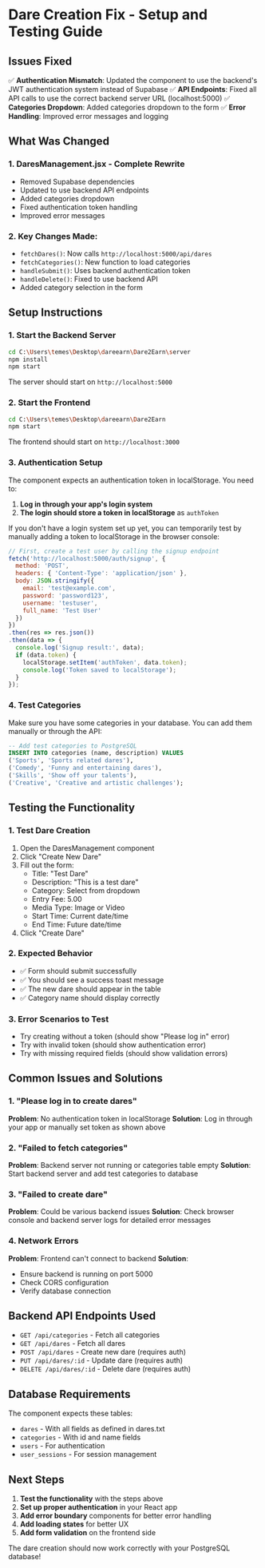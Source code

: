 # Dare Creation Fix - Setup and Testing Guide

## Issues Fixed

✅ **Authentication Mismatch**: Updated the component to use the backend's JWT authentication system instead of Supabase
✅ **API Endpoints**: Fixed all API calls to use the correct backend server URL (localhost:5000)
✅ **Categories Dropdown**: Added categories dropdown to the form
✅ **Error Handling**: Improved error messages and logging

## What Was Changed

### 1. **DaresManagement.jsx** - Complete Rewrite
- Removed Supabase dependencies
- Updated to use backend API endpoints
- Added categories dropdown
- Fixed authentication token handling
- Improved error messages

### 2. **Key Changes Made**:
- `fetchDares()`: Now calls `http://localhost:5000/api/dares`
- `fetchCategories()`: New function to load categories
- `handleSubmit()`: Uses backend authentication token
- `handleDelete()`: Fixed to use backend API
- Added category selection in the form

## Setup Instructions

### 1. **Start the Backend Server**
```bash
cd C:\Users\temes\Desktop\dareearn\Dare2Earn\server
npm install
npm start
```
The server should start on `http://localhost:5000`

### 2. **Start the Frontend**
```bash
cd C:\Users\temes\Desktop\dareearn\Dare2Earn
npm start
```
The frontend should start on `http://localhost:3000`

### 3. **Authentication Setup**
The component expects an authentication token in localStorage. You need to:

1. **Log in through your app's login system** 
2. **The login should store a token in localStorage** as `authToken`

If you don't have a login system set up yet, you can temporarily test by manually adding a token to localStorage in the browser console:

```javascript
// First, create a test user by calling the signup endpoint
fetch('http://localhost:5000/auth/signup', {
  method: 'POST',
  headers: { 'Content-Type': 'application/json' },
  body: JSON.stringify({
    email: 'test@example.com',
    password: 'password123',
    username: 'testuser',
    full_name: 'Test User'
  })
})
.then(res => res.json())
.then(data => {
  console.log('Signup result:', data);
  if (data.token) {
    localStorage.setItem('authToken', data.token);
    console.log('Token saved to localStorage');
  }
});
```

### 4. **Test Categories**
Make sure you have some categories in your database. You can add them manually or through the API:

```sql
-- Add test categories to PostgreSQL
INSERT INTO categories (name, description) VALUES 
('Sports', 'Sports related dares'),
('Comedy', 'Funny and entertaining dares'),
('Skills', 'Show off your talents'),
('Creative', 'Creative and artistic challenges');
```

## Testing the Functionality

### 1. **Test Dare Creation**
1. Open the DaresManagement component
2. Click "Create New Dare"
3. Fill out the form:
   - Title: "Test Dare"
   - Description: "This is a test dare"
   - Category: Select from dropdown
   - Entry Fee: 5.00
   - Media Type: Image or Video
   - Start Time: Current date/time
   - End Time: Future date/time
4. Click "Create Dare"

### 2. **Expected Behavior**
- ✅ Form should submit successfully
- ✅ You should see a success toast message
- ✅ The new dare should appear in the table
- ✅ Category name should display correctly

### 3. **Error Scenarios to Test**
- Try creating without a token (should show "Please log in" error)
- Try with invalid token (should show authentication error)
- Try with missing required fields (should show validation errors)

## Common Issues and Solutions

### 1. **"Please log in to create dares"**
**Problem**: No authentication token in localStorage
**Solution**: Log in through your app or manually set token as shown above

### 2. **"Failed to fetch categories"**
**Problem**: Backend server not running or categories table empty
**Solution**: Start backend server and add test categories to database

### 3. **"Failed to create dare"**
**Problem**: Could be various backend issues
**Solution**: Check browser console and backend server logs for detailed error messages

### 4. **Network Errors**
**Problem**: Frontend can't connect to backend
**Solution**: 
- Ensure backend is running on port 5000
- Check CORS configuration
- Verify database connection

## Backend API Endpoints Used

- `GET /api/categories` - Fetch all categories
- `GET /api/dares` - Fetch all dares  
- `POST /api/dares` - Create new dare (requires auth)
- `PUT /api/dares/:id` - Update dare (requires auth)
- `DELETE /api/dares/:id` - Delete dare (requires auth)

## Database Requirements

The component expects these tables:
- `dares` - With all fields as defined in dares.txt
- `categories` - With id and name fields
- `users` - For authentication
- `user_sessions` - For session management

## Next Steps

1. **Test the functionality** with the steps above
2. **Set up proper authentication** in your React app
3. **Add error boundary** components for better error handling
4. **Add loading states** for better UX
5. **Add form validation** on the frontend side

The dare creation should now work correctly with your PostgreSQL database!
